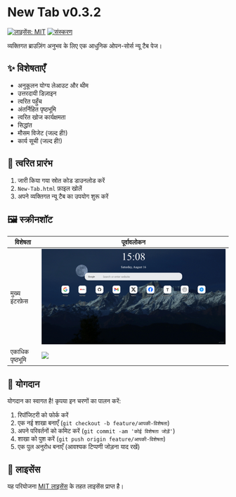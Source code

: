 # New Tab v0.3.2
[![लाइसेंस: MIT](https://img.shields.io/badge/License-MIT-yellow.svg)](../LICENSE)
[![संस्करण](https://img.shields.io/badge/version-0.3.1-blue)]()

व्यक्तिगत ब्राउज़िंग अनुभव के लिए एक आधुनिक ओपन-सोर्स न्यू टैब पेज।

## ✨ विशेषताएँ
- अनुकूलन योग्य लेआउट और थीम
- उत्तरदायी डिज़ाइन
- त्वरित पहुँच
- अंतर्निहित पृष्ठभूमि
- त्वरित खोज कार्यक्षमता
- सिद्धांत
- मौसम विजेट (जल्द ही!)
- कार्य सूची (जल्द ही!)

## 🚀 त्वरित प्रारंभ
1. जारी किया गया स्रोत कोड डाउनलोड करें
2. `New-Tab.html` फ़ाइल खोलें
3. अपने व्यक्तिगत न्यू टैब का उपयोग शुरू करें

## 🖼️ स्क्रीनशॉट
| विशेषता | पूर्वावलोकन |
|------|------|
| मुख्य इंटरफ़ेस | ![](../images/Screenshots/New%20Tab_1.png) |
| एकाधिक पृष्ठभूमि | ![](../images/Screenshots/New%20Tab_2.png) |

## 👥 योगदान
योगदान का स्वागत है! कृपया इन चरणों का पालन करें:
1. रिपॉजिटरी को फोर्क करें
2. एक नई शाखा बनाएँ (`git checkout -b feature/आपकी-विशेषता`)
3. अपने परिवर्तनों को कमिट करें (`git commit -am 'कोई विशेषता जोड़ें'`)
4. शाखा को पुश करें (`git push origin feature/आपकी-विशेषता`)
5. एक पुल अनुरोध बनाएँ
(आवश्यक टिप्पणी जोड़ना याद रखें)

## 📄 लाइसेंस
यह परियोजना [MIT लाइसेंस](../LICENSE) के तहत लाइसेंस प्राप्त है।
